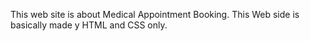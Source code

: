 This web site is about Medical Appointment Booking.
This Web side is basically made y HTML and CSS only.
